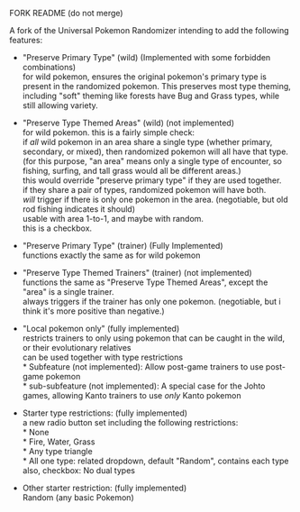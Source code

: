 FORK README (do not merge)

A fork of the Universal Pokemon Randomizer intending to add the following features:  

 * "Preserve Primary Type" (wild) (Implemented with some forbidden combinations)  
     for wild pokemon, ensures the original pokemon's primary type is present in the randomized pokemon. This preserves most type theming, including "soft" theming like forests have Bug and Grass types, while still allowing variety.  

 * "Preserve Type Themed Areas" (wild) (not implemented)  
     for wild pokemon. this is a fairly simple check:  
     if *all* wild pokemon in an area share a single type (whether primary, secondary, or mixed), then randomized pokemon will all have that type.  
     (for this purpose, "an area" means only a single type of encounter, so fishing, surfing, and tall grass would all be different areas.)  
     this would override "preserve primary type" if they are used together.  
     if they share a pair of types, randomized pokemon will have both.  
     *will* trigger if there is only one pokemon in the area. (negotiable, but old rod fishing indicates it should)  
     usable with area 1-to-1, and maybe with random.  
     this is a checkbox.

 * "Preserve Primary Type" (trainer) (Fully Implemented)  
     functions exactly the same as for wild pokemon

 * "Preserve Type Themed Trainers" (trainer) (not implemented)  
     functions the same as "Preserve Type Themed Areas", except the "area" is a single trainer.  
     always triggers if the trainer has only one pokemon. (negotiable, but i think it's more positive than negative.)

 * "Local pokemon only" (fully implemented)  
     restricts trainers to only using pokemon that can be caught in the wild, or their evolutionary relatives  
     can be used together with type restrictions  
          * Subfeature (not implemented): Allow post-game trainers to use post-game pokemon  
          * sub-subfeature (not implemented): A special case for the Johto games, allowing Kanto trainers to use *only* Kanto pokemon  

 * Starter type restrictions: (fully implemented)  
     a new radio button set including the following restrictions:  
          * None  
          * Fire, Water, Grass  
          * Any type triangle  
          * All one type: related dropdown, default "Random", contains each type  
     also, checkbox: No dual types
     
 * Other starter restriction: (fully implemented)  
     Random (any basic Pokemon)
